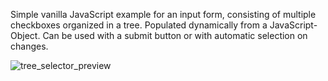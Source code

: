Simple vanilla JavaScript example for an input form, consisting of multiple checkboxes organized in a tree. Populated dynamically from a JavaScript-Object.
Can be used with a submit button or with automatic selection on changes. 


![tree_selector_preview](https://user-images.githubusercontent.com/72083489/165264225-28575222-0f29-459c-8057-fabbc4823337.gif)
